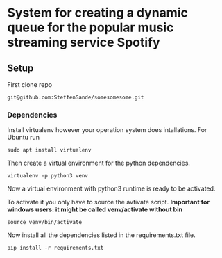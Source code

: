 # System for creating a dynamic queue for the popular music streaming service Spotify

## Setup
First clone repo
```
git@github.com:SteffenSande/somesomesome.git
```
### Dependencies 
Install virtualenv however your operation system does intallations.
For Ubuntu run
```
sudo apt install virtualenv
```

Then create a virtual environment for the python dependencies.

```
virtualenv -p python3 venv
```

Now a virtual environment with python3 runtime is ready to be activated. 

To activate it you only have to source the avtivate script. 
**Important for windows users: it might be called venv/activate without bin**
```
source venv/bin/activate
```

Now install all the dependencies listed in the requirements.txt file.

```
pip install -r requirements.txt
```
